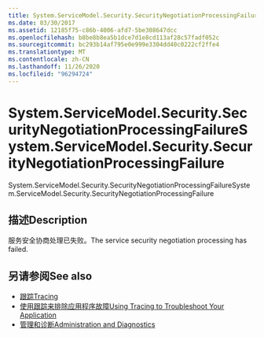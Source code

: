 ```yaml
---
title: System.ServiceModel.Security.SecurityNegotiationProcessingFailure
ms.date: 03/30/2017
ms.assetid: 12185f75-c86b-4006-afd7-5be308647dcc
ms.openlocfilehash: b8be8b8ea5b1dce7d1e8cd113af28c57fadf052c
ms.sourcegitcommit: bc293b14af795e0e999e3304dd40c0222cf2ffe4
ms.translationtype: MT
ms.contentlocale: zh-CN
ms.lasthandoff: 11/26/2020
ms.locfileid: "96294724"
---
```

# <a name="systemservicemodelsecuritysecuritynegotiationprocessingfailure"></a><span data-ttu-id="eb643-102">System.ServiceModel.Security.SecurityNegotiationProcessingFailure</span><span class="sxs-lookup"><span data-stu-id="eb643-102">System.ServiceModel.Security.SecurityNegotiationProcessingFailure</span></span>

<span data-ttu-id="eb643-103">System.ServiceModel.Security.SecurityNegotiationProcessingFailure</span><span class="sxs-lookup"><span data-stu-id="eb643-103">System.ServiceModel.Security.SecurityNegotiationProcessingFailure</span></span>  
  
## <a name="description"></a><span data-ttu-id="eb643-104">描述</span><span class="sxs-lookup"><span data-stu-id="eb643-104">Description</span></span>  

 <span data-ttu-id="eb643-105">服务安全协商处理已失败。</span><span class="sxs-lookup"><span data-stu-id="eb643-105">The service security negotiation processing has failed.</span></span>  
  
## <a name="see-also"></a><span data-ttu-id="eb643-106">另请参阅</span><span class="sxs-lookup"><span data-stu-id="eb643-106">See also</span></span>

- [<span data-ttu-id="eb643-107">跟踪</span><span class="sxs-lookup"><span data-stu-id="eb643-107">Tracing</span></span>](index.md)
- [<span data-ttu-id="eb643-108">使用跟踪来排除应用程序故障</span><span class="sxs-lookup"><span data-stu-id="eb643-108">Using Tracing to Troubleshoot Your Application</span></span>](using-tracing-to-troubleshoot-your-application.md)
- [<span data-ttu-id="eb643-109">管理和诊断</span><span class="sxs-lookup"><span data-stu-id="eb643-109">Administration and Diagnostics</span></span>](../index.md)
